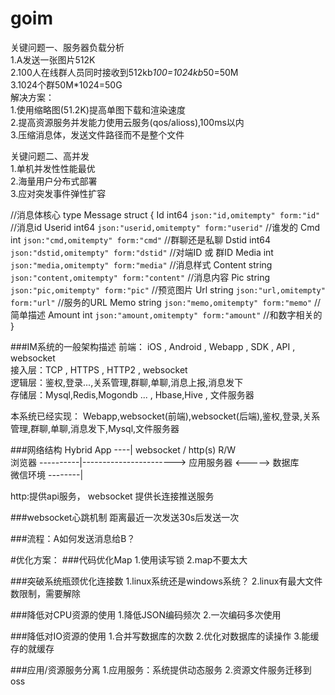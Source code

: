 # goim


关键问题一、服务器负载分析<br/>
1.A发送一张图片512K<br/>
2.100人在线群人员同时接收到512kb*100=1024kb*50=50M<br/>
3.1024个群50M*1024=50G<br/>
解决方案：<br/>
1.使用缩略图(51.2K)提高单图下载和渲染速度<br/>
2.提高资源服务并发能力使用云服务(qos/alioss),100ms以内<br/>
3.压缩消息体，发送文件路径而不是整个文件<br/>


关键问题二、高并发<br/>
1.单机并发性性能最优<br/>
2.海量用户分布式部署<br/>
3.应对突发事件弹性扩容<br/>



//消息体核心
type Message struct {
	Id      int64  `json:"id,omitempty" form:"id"`           //消息id
	Userid  int64  `json:"userid,omitempty" form:"userid"`   //谁发的
	Cmd     int    `json:"cmd,omitempty" form:"cmd"`         //群聊还是私聊
	Dstid   int64  `json:"dstid,omitempty" form:"dstid"`     //对端ID 或 群ID
	Media   int    `json:"media,omitempty" form:"media"`     //消息样式
	Content string `json:"content,omitempty" form:"content"` //消息内容
	Pic     string `json:"pic,omitempty" form:"pic"`         //预览图片
	Url     string `json:"url,omitempty" form:"url"`         //服务的URL
	Memo    string `json:"memo,omitempty" form:"memo"`       //简单描述
	Amount  int    `json:"amount,omitempty" form:"amount"`   //和数字相关的
}



###IM系统的一般架构描述
前端： iOS , Android , Webapp , SDK , API , websocket<br/>
接入层：TCP , HTTPS , HTTP2 , websocket <br/>
逻辑层：鉴权,登录...,关系管理,群聊,单聊,消息上报,消息发下<br/>
存储层：Mysql,Redis,Mogondb ... , Hbase,Hive , 文件服务器<br/>

本系统已经实现： Webapp,websocket(前端),websocket(后端),鉴权,登录,关系管理,群聊,单聊,消息发下,Mysql,文件服务器<br/>


###网络结构
Hybrid App  ----|   websocket / http(s)               R/W            <br/>
浏览器 ----------|-----------------------> 应用服务器 <----->  数据库   <br/>
微信环境 --------|                                                    <br/>

http:提供api服务， websocket 提供长连接推送服务

###websocket心跳机制
距离最近一次发送30s后发送一次


###流程：A如何发送消息给B？



#优化方案：
###代码优化Map
1.使用读写锁
2.map不要太大

###突破系统瓶颈优化连接数
1.linux系统还是windows系统？
2.linux有最大文件数限制，需要解除

###降低对CPU资源的使用
1.降低JSON编码频次
2.一次编码多次使用

###降低对IO资源的使用
1.合并写数据库的次数
2.优化对数据库的读操作
3.能缓存的就缓存

###应用/资源服务分离
1.应用服务：系统提供动态服务
2.资源文件服务迁移到oss
